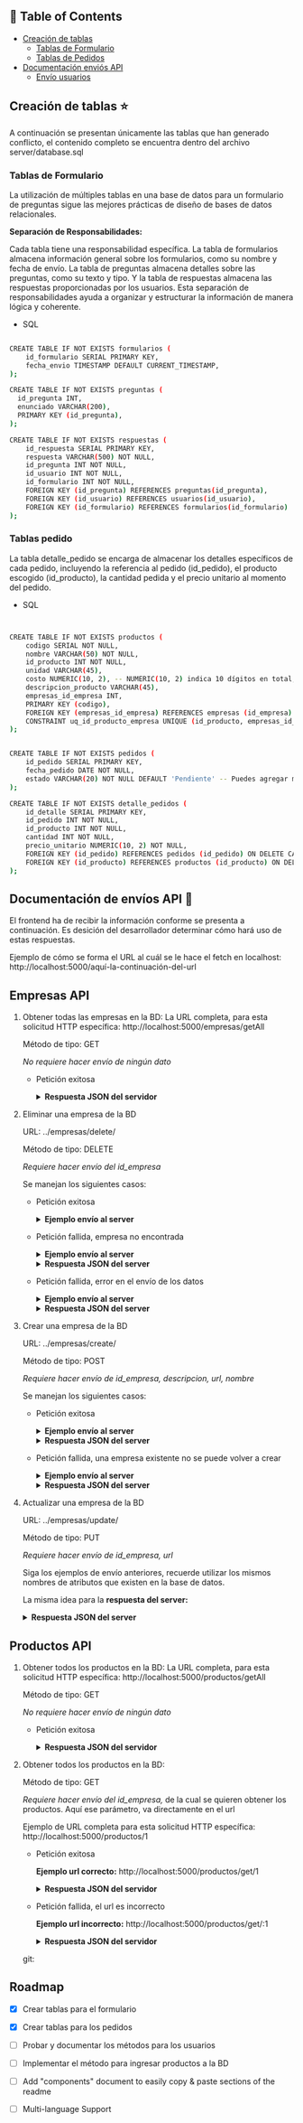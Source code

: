 <!--
![Anurag's GitHub stats](https://github-readme-stats.vercel.app/api?username=Paolahz1&show_icons=true&theme=radical)
[![Top Langs](https://github-readme-stats.vercel.app/api/top-langs/?username=Paolahz1)](https://github.com/Paolahz1/github-readme-stats)
-->

<a name="readme-top"></a>


## 🚩 Table of Contents

- [Creación de tablas](#Creación-de-tablas-) 
  - [Tablas de Formulario](#Tablas-de-Formulario)
  - [Tablas de Pedidos](#Tablas-pedido)
- [Documentación enviós API](#Documentación-de-envíos-API-)
  - [Envío usuarios](#Usuarios-API)

## Creación de tablas ⭐️

A continuación se presentan únicamente las tablas que han generado conflicto, el contenido completo se encuentra dentro del archivo server/database.sql


### Tablas de Formulario


La utilización de múltiples tablas en una base de datos para un formulario de preguntas sigue las mejores prácticas de diseño de bases de datos relacionales. 

**Separación de Responsabilidades:**

Cada tabla tiene una responsabilidad específica. La tabla de formularios almacena información general sobre los formularios, como su nombre y fecha de envío. La tabla de preguntas almacena detalles sobre las preguntas, como su texto y tipo. Y la tabla de respuestas almacena las respuestas proporcionadas por los usuarios.
Esta separación de responsabilidades ayuda a organizar y estructurar la información de manera lógica y coherente.

* SQL 
```sh

CREATE TABLE IF NOT EXISTS formularios (
    id_formulario SERIAL PRIMARY KEY,
    fecha_envio TIMESTAMP DEFAULT CURRENT_TIMESTAMP,
);

CREATE TABLE IF NOT EXISTS preguntas (
  id_pregunta INT,
  enunciado VARCHAR(200),
  PRIMARY KEY (id_pregunta),
);	

CREATE TABLE IF NOT EXISTS respuestas (
    id_respuesta SERIAL PRIMARY KEY,
    respuesta VARCHAR(500) NOT NULL,
    id_pregunta INT NOT NULL,
    id_usuario INT NOT NULL,
    id_formulario INT NOT NULL,
    FOREIGN KEY (id_pregunta) REFERENCES preguntas(id_pregunta),
    FOREIGN KEY (id_usuario) REFERENCES usuarios(id_usuario),
    FOREIGN KEY (id_formulario) REFERENCES formularios(id_formulario)
);
```
### Tablas pedido 

La tabla detalle_pedido se encarga de almacenar los detalles específicos de cada pedido,
incluyendo la referencia al pedido (id_pedido), el producto escogido (id_producto), la cantidad pedida
y el precio unitario al momento del pedido.

* SQL
```sh


CREATE TABLE IF NOT EXISTS productos (
	codigo SERIAL NOT NULL,
	nombre VARCHAR(50) NOT NULL,
	id_producto INT NOT NULL,
	unidad VARCHAR(45),
	costo NUMERIC(10, 2), -- NUMERIC(10, 2) indica 10 dígitos en total, 2 de los cuales son decimales
	descripcion_producto VARCHAR(45),
	empresas_id_empresa INT,
	PRIMARY KEY (codigo),
	FOREIGN KEY (empresas_id_empresa) REFERENCES empresas (id_empresa) ON DELETE SET NULL,
	CONSTRAINT uq_id_producto_empresa UNIQUE (id_producto, empresas_id_empresa)
);


CREATE TABLE IF NOT EXISTS pedidos (
    id_pedido SERIAL PRIMARY KEY,
    fecha_pedido DATE NOT NULL,
    estado VARCHAR(20) NOT NULL DEFAULT 'Pendiente' -- Puedes agregar más estados según tu lógica de negocio
);

CREATE TABLE IF NOT EXISTS detalle_pedidos (
    id_detalle SERIAL PRIMARY KEY,
    id_pedido INT NOT NULL,
    id_producto INT NOT NULL,
    cantidad INT NOT NULL,
    precio_unitario NUMERIC(10, 2) NOT NULL,
    FOREIGN KEY (id_pedido) REFERENCES pedidos (id_pedido) ON DELETE CASCADE,
    FOREIGN KEY (id_producto) REFERENCES productos (id_producto) ON DELETE CASCADE
);
```

## Documentación de envíos API 🚀
El frontend ha de recibir la información conforme se presenta a continuación. Es desición del desarrollador determinar cómo hará uso de estas respuestas. 
 
Ejemplo de cómo se forma el URL al cuál se le hace el fetch en localhost: http://localhost:5000/aquí-la-continuación-del-url 
 
## Empresas API

1. Obtener todas las empresas en la BD:
   La URL completa, para esta solicitud HTTP específica: http://localhost:5000/empresas/getAll

   Método de tipo: GET

   *No requiere hacer envío de ningún dato*
   - Petición exitosa
     <details><summary><b>Respuesta JSON del servidor</b></summary>

     ```diff
     {
         [
             {
                 "identificador": 1,
                 "descripcion": "Empresa 1-Descripción",
                 "url": "http://empresa1.com",
                 "razon_social": "Empresa 1"
             },
             {
                 "identificador": 2,
                 "descripcion": null,
                 "url": "http://empresa2.com",
                 "razon_social": "Empresa 2"
             }
         ]
     }
     ```
     </details>

2. Eliminar una empresa de la BD

   URL: ../empresas/delete/

   Método de tipo: DELETE
   
   *Requiere hacer envío del id_empresa*

   Se manejan los siguientes casos:

	- Petición exitosa
	  <details><summary><b>Ejemplo envío al server</b></summary>
	
	     ```diff
	     {
	         "id_empresa": "2"
	     }
	     ```
	     </details>
	
	- Petición fallida, empresa no encontrada
		<details><summary><b>Ejemplo envío al server</b></summary>
		
		```diff
		{
		"id_empresa": "5"
		}
		```
		</details>
		
		<details><summary><b>Respuesta JSON del server</b></summary>
		
		```diff
		{
		    "id_empresa": "5"
		}
		```
		</details>
	
	- Petición fallida, error en el envío de los datos
		<details><summary><b>Ejemplo envío al server</b></summary>
			 
		```diff
		{
		    "id_empresa": "jakskajskjasa"
		}
		```
			
		</details>
		
		<details><summary><b>Respuesta JSON del server</b></summary>
			
		```diff
		{
		    "message": "No se ha podido eliminar la empresa",
		    "data": -1
		}
		```
		</details>
	

3. Crear una empresa de la BD

   URL: ../empresas/create/

   Método de tipo: POST
   
   *Requiere hacer envío de id_empresa, descripcion, url, nombre*

   Se manejan los siguientes casos:
   - Petición exitosa
		<details><summary><b>Ejemplo envío al server</b></summary>

		```diff
		{
		    "id_empresa":"1",
		    "descripcion":"Empresa bonita",
		    "url":"'www.empresaa.com",
		    "nombre":"Methalica"
		}
		```
		</details>

		<details><summary><b>Respuesta JSON del server</b></summary>
			
		```diff
		{
		    "message": "Empresa creada",
		    "data": 1
		}
		```
		</details>
     
   - Petición fallida, una empresa existente no se puede volver a crear  
		<details><summary><b>Ejemplo envío al server</b></summary>

		```diff
		{
		    "id_empresa":"1",
		    "descripcion":"Empresa bonita x2",
		    "url":"'www.empresaa.com ",
		    "nombre":"Methalica"
		}
		```
		</details>

		<details><summary><b>Respuesta JSON del server</b></summary>
			
		```diff
		{
		    "message": "La empresa ya existe",
		    "data": 0
		}
		```
		</details>
  
4. Actualizar una empresa de la BD

   URL: ../empresas/update/


   Método de tipo: PUT
   
   *Requiere hacer envío de id_empresa, url*

   Siga los ejemplos de envío anteriores, recuerde utilizar los mismos nombres de atributos que existen en la base de datos.

   La misma idea para la **respuesta del server:**

	<details><summary><b>Respuesta JSON del server</b></summary>
			
	```diff
		if (respuesta == (null||undefined)){
	        + return res.status(404).json({message: "No se ha podido actualizar la 	empresa", data: -1} );
	   	 } 
	    	else {
	        + res.status(200).json({message:"Empresa actualizada", data: 1});
  		}
	```
	</details>
  
## Productos API


1. Obtener todos los productos en la BD:
   La URL completa, para esta solicitud HTTP específica: http://localhost:5000/productos/getAll

   Método de tipo: GET

   *No requiere hacer envío de ningún dato*
   - Petición exitosa
     <details><summary><b>Respuesta JSON del servidor</b></summary>

     ```diff
     
     ```
     </details>
     
2. Obtener todos los productos en la BD:
  
   Método de tipo: GET

   *Requiere hacer envío del id_empresa,* de la cual se quieren obtener los productos. Aquí ese parámetro, va directamente en el url

   Ejemplo de URL completa para esta solicitud HTTP específica: http://localhost:5000/productos/1

   - Petición exitosa

     **Ejemplo url correcto:** http://localhost:5000/productos/get/1

     <details><summary><b>Respuesta JSON del servidor</b></summary>

     ```diff
     [
	    {
	        "id_producto": 1,
	        "empresas_id_empresa": 1,
	        "nombre": "Producto 1",
	        "unidad": "Unidad 1",
	        "costo": "10.50",
	        "descripcion_producto": "Descripci¢n del Producto 1"
	    },
	    {
	        "id_producto": 2,
	        "empresas_id_empresa": 1,
	        "nombre": "Producto 2",
	        "unidad": "Unidad 2",
	        "costo": "15.75",
	        "descripcion_producto": "Descripci¢n del Producto 2"
	    }
     ]
     ```
     </details>


   - Petición fallida, el url es incorrecto

     **Ejemplo url incorrecto:** http://localhost:5000/productos/get/:1

     <details><summary><b>Respuesta JSON del servidor</b></summary>

     ```diff
     {
	    "message": "No se encontraron productos"
     }
     ```
     </details>
     
	git: 
	
	
	
	
	

<!-- ROADMAP -->
## Roadmap

- [x] Crear tablas para el formulario
- [x] Crear tablas para los pedidos
- [ ] Probar y documentar los métodos para los usuarios
- [ ] Implementar el método para ingresar productos a la BD
- [ ] Add "components" document to easily copy & paste sections of the readme
- [ ] Multi-language Support


